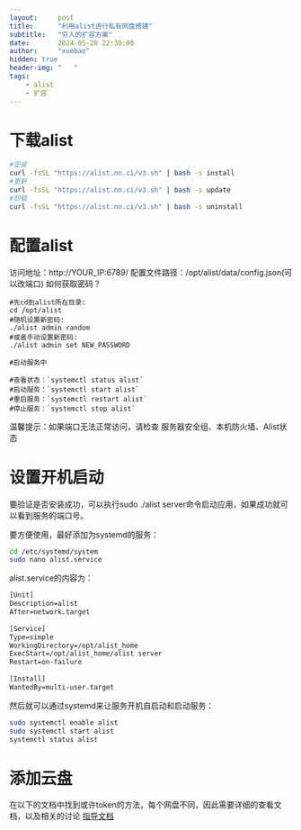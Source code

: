 ```yaml
---
layout:     post
title:      "利用alist进行私有网盘搭建"
subtitle:   "穷人的扩容方案"
date:       2024-05-20 22:30:00
author:     "xuebao"
hidden: true
header-img: "   "
tags:
    - alist
    - 扩容
---
```


# 下载alist
```bash
#安装
curl -fsSL "https://alist.nn.ci/v3.sh" | bash -s install
#更新
curl -fsSL "https://alist.nn.ci/v3.sh" | bash -s update
#卸载
curl -fsSL "https://alist.nn.ci/v3.sh" | bash -s uninstall
```
# 配置alist
访问地址：http://YOUR_IP:6789/
配置文件路径：/opt/alist/data/config.json(可以改端口)
如何获取密码？
```shell
#先cd到alist所在目录:
cd /opt/alist
#随机设置新密码:
./alist admin random 
#或者手动设置新密码:
./alist admin set NEW_PASSWORD
```
```shell
#启动服务中
 
#查看状态：`systemctl status alist`
#启动服务：`systemctl start alist`
#重启服务：`systemctl restart alist`
#停止服务：`systemctl stop alist`
```
温馨提示：如果端口无法正常访问，请检查 服务器安全组、本机防火墙、Alist状态

# 设置开机启动
要验证是否安装成功，可以执行sudo ./alist server命令启动应用，如果成功就可以看到服务的端口号。

要方便使用，最好添加为systemd的服务：
```bash
cd /etc/systemd/system
sudo nano alist.service
```
alist.service的内容为：
```txt
[Unit]
Description=alist
After=network.target
 
[Service]
Type=simple
WorkingDirectory=/opt/alist_home
ExecStart=/opt/alist_home/alist server
Restart=on-failure
 
[Install]
WantedBy=multi-user.target
```

然后就可以通过systemd来让服务开机自启动和启动服务：

```bash
sudo systemctl enable alist
sudo systemctl start alist
systemctl status alist
```

# 添加云盘
在以下的文档中找到或许token的方法，每个网盘不同，因此需要详细的查看文档，以及相关的讨论
[指导文档](https://alist.nn.ci/zh/guide/drivers/common.html)

